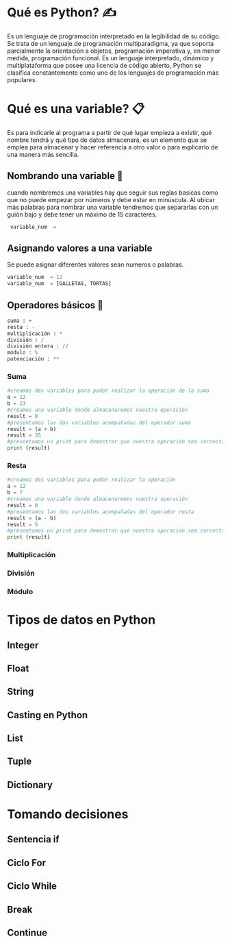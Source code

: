 
# Qué es Python? ✍
Es un lenguaje de programación interpretado en la legibilidad de su código. Se trata de un lenguaje de programación multiparadigma, ya que soporta parcialmente la orientación a objetos, programación imperativa y, en menor medida, programación funcional. Es un lenguaje interpretado, dinámico y multiplataforma que posee una licencia de código abierto, Python se clasifica constantemente como uno de los lenguajes de programación más populares.
# Qué es una variable? 📋
Es para indicarle al programa a partir de qué lugar empieza a existir, qué nombre tendrá y qué tipo de datos almacenará, es un elemento que se emplea para almacenar y hacer referencia a otro valor o para explicarlo de una manera más sencilla. 
## Nombrando una variable 🧾
cuando nombremos una variables hay que seguir sus reglas basicas como que no puede empezar por números y debe estar en minúscula. Al ubicar más palabras para nombrar una variable tendremos que separarlas con un guión bajo y debe tener un máximo de 15 caracteres.
```python
 variable_num  = 
 ```

## Asignando valores a una variable
Se puede asignar diferentes valores sean numeros o palabras.
```python
variable_num  = 12
variable_num  = [GALLETAS, TORTAS] 
```
## Operadores básicos 📝
```python
suma : +  
resta : -  
multiplicación : *  
división : /  
división entera : //  
módulo : %  
potenciación : **
```
### Suma
```python
#creamos dos variables para poder realizar la operación de la suma 
a = 12 
b = 23
#creamos una variable donde almacenaremos nuestra operación  
result = 0  
#presentamos las dos variables acompañadas del operador suma  
result = (a + b)  
result = 35 
#presentamos un print para demostrar que nuestra operación sea correcta  
print (result)
```
### Resta
```python
#creamos dos variables para poder realizar la operación  
a = 12
b = 7 
#creamos una variable donde almacenaremos nuestra operación  
result = 0  
#presentamos las dos variables acompañadas del operador resta  
result = (a - b)  
result = 5  
#presentamos un print para demostrar que nuestra operación sea correcta  
print (result)
```
### Multiplicación

### División

### Módulo

# Tipos de datos en Python

## Integer

## Float

## String

## Casting en Python

## List

## Tuple

## Dictionary

# Tomando decisiones

## Sentencia if

## Ciclo For

## Ciclo While

## Break

## Continue
